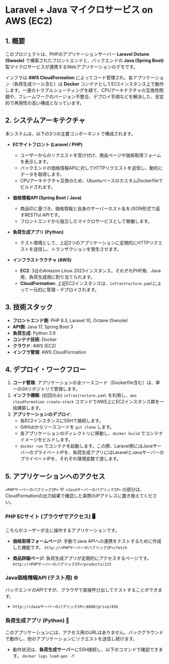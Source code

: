 # Laravel + Java マイクロサービス on AWS (EC2)

## 1. 概要

このプロジェクトは、PHPのアプリケーションサーバー **Laravel Octane (Swoole)** で構築されたフロントエンドと、バックエンドの **Java (Spring Boot)** 製マイクロサービスが連携するWebアプリケーションのデモです。

インフラは **AWS CloudFormation** によってコード管理され、各アプリケーション（負荷生成ツール含む）は **Docker** コンテナとしてEC2インスタンス上で動作します。一連のトラブルシューティングを経て、CPUアーキテクチャの互換性問題や、フレームワークのバージョン不整合、デプロイ手順などを解決した、安定的で再現性の高い構成となっています。

## 2. システムアーキテクチャ

本システムは、以下の3つの主要コンポーネントで構成されます。



-   **ECサイトフロント (Laravel / PHP)**
    -   ユーザーからのリクエストを受け付け、商品ページや価格取得フォームを表示します。
    -   バックエンドの価格情報APIに対してHTTPリクエストを送信し、動的にデータを取得します。
    -   CPUアーキテクチャ互換のため、UbuntuベースのカスタムDockerfileでビルドされます。

-   **価格情報API (Spring Boot / Java)**
    -   商品IDに基づき、価格情報と自身のサーバーホスト名をJSON形式で返すRESTful APIです。
    -   フロントエンドから独立したマイクロサービスとして稼働します。

-   **負荷生成アプリ (Python)**
    -   テスト環境として、上記2つのアプリケーションに定期的にHTTPリクエストを送信し、トランザクションを発生させます。

-   **インフラストラクチャ (AWS)**
    -   **EC2**: 3台のAmazon Linux 2023インスタンス。それぞれPHP用、Java用、負荷生成用に割り当てられます。
    -   **CloudFormation**: 上記EC2インスタンスは、`infrastructure.yaml`によって一元的に管理・デプロイされます。

## 3. 技術スタック

-   **フロントエンド側**: PHP 8.3, Laravel 10, Octane (Swoole)
-   **API側**: Java 17, Spring Boot 3
-   **負荷生成**: Python 3.9
-   **コンテナ技術**: Docker
-   **クラウド**: AWS (EC2)
-   **インフラ管理**: AWS CloudFormation

## 4. デプロイ・ワークフロー

1.  **コード管理**: アプリケーションの全ソースコード（Dockerfile含む）は、単一のGitリポジトリで管理します。
2.  **インフラ構築**: (初回のみ) `infrastructure.yaml` を利用し、`aws cloudformation create-stack` コマンドでAWS上にEC2インスタンス群を一括構築します。
3.  **アプリケーションのデプロイ**:
    -   各EC2インスタンスにSSHで接続します。
    -   GitHubからソースコードを `git clone` します。
    -   各アプリケーションのディレクトリに移動し、`docker build` でコンテナイメージをビルドします。
    -   `docker run` でコンテナを起動します。この際、Laravel側にはJavaサーバーのプライベートIPを、負荷生成アプリにはLaravelとJavaサーバーのプライベートIPを、それぞれ環境変数で渡します。

## 5. アプリケーションへのアクセス

`<PHPサーバーのパブリックIP>` や `<JavaサーバーのパブリックIP>` の部分は、CloudFormationの出力結果で確認した実際のIPアドレスに置き換えてください。

### **PHP ECサイト (ブラウザでアクセス)** 🖥️
こちらがユーザーが主に操作するアプリケーションです。

-   **価格取得フォームページ**:
    手動でJava APIへの連携をテストするために作成した機能です。
    `http://<PHPサーバーのパブリックIP>/fetch`

-   **商品詳細ページ**:
    負荷生成アプリが定期的にアクセスするページです。
    `http://<PHPサーバーのパブリックIP>/products/123`

### **Java価格情報API (テスト用)** ⚙️
バックエンドのAPIですが、ブラウザで直接呼び出してテストすることができます。

-   `http://<JavaサーバーのパブリックIP>:8080/price/456`

### **負荷生成アプリ (Python)** 🏃
このアプリケーションには、アクセス用のURLはありません。バックグラウンドで動作し、他のアプリケーションにリクエストを送信し続けます。

-   動作状況は、**負荷生成サーバー**にSSH接続し、以下のコマンドで確認できます。
    `docker logs load-gen -f`